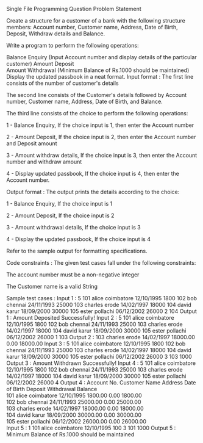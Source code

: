 Single File Programming Question
Problem Statement



Create a structure for a customer of a bank with the following structure members: Account number, Customer name, Address, Date of Birth, Deposit, Withdraw details and Balance.

 

Write a program to perform the following operations: 



Balance Enquiry (Input Account number and display details of the particular customer) 
Amount Deposit  
Amount Withdrawal (Minimum Balance of Rs.1000 should be maintained)    
Display the updated passbook in a neat format. 
Input format :
The first line consists of the number of customer's details

The second line consists of the Customer's details followed by Account number, Customer name, Address, Date of Birth, and Balance.

The third line consists of the choice to perform the following operations:

1 - Balance Enquiry, If the choice input is 1, then enter the Account number

2 - Amount Deposit, If the choice input is 2, then enter the Account number and Deposit amount

3 - Amount withdraw details, If the choice input is 3, then enter the Account number and withdraw amount

4 - Display updated passbook, If the choice input is 4, then enter the Account number.

Output format :
The output prints the details according to the choice:

1 - Balance Enquiry, If the choice input is 1

2 - Amount Deposit, If the choice input is 2

3 - Amount withdrawal details, If the choice input is 3

4 - Display the updated passbook, If the choice input is 4



Refer to the sample output for formatting specifications.

Code constraints :
The given test cases fall under the following constraints:

The account number must be a non-negative integer

The Customer name is a valid String

Sample test cases :
Input 1 :
5
101 alice coimbatore 12/10/1995 1800
102 bob chennai 24/11/1993 25000
103 charles erode 14/02/1997 18000
104 david karur 18/09/2000 30000 
105 ester pollachi 06/12/2002 26000
2 104
Output 1 :
Amount Deposited Successfully!
Input 2 :
5
101 alice coimbatore 12/10/1995 1800
102 bob chennai 24/11/1993 25000
103 charles erode 14/02/1997 18000
104 david karur 18/09/2000 30000 
105 ester pollachi 06/12/2002 26000
1 103 
Output 2 :
103 charles erode 14/02/1997 18000.00 0.00 18000.00
Input 3 :
5
101 alice coimbatore 12/10/1995 1800
102 bob chennai 24/11/1993 25000
103 charles erode 14/02/1997 18000
104 david karur 18/09/2000 30000 
105 ester pollachi 06/12/2002 26000
3 103 1000
Output 3 :
Amount Withdrawn Successfully!
Input 4 :
5
101 alice coimbatore 12/10/1995 1800
102 bob chennai 24/11/1993 25000
103 charles erode 14/02/1997 18000
104 david karur 18/09/2000 30000 
105 ester pollachi 06/12/2002 26000
4
Output 4 :
Account No.    Customer Name            Address        Date of Birth  Deposit         Withdrawal      Balance        
101            alice                    coimbatore     12/10/1995     1800.00        0.00           1800.00        
102            bob                      chennai        24/11/1993     25000.00       0.00           25000.00       
103            charles                  erode          14/02/1997     18000.00       0.00           18000.00       
104            david                    karur          18/09/2000     30000.00       0.00           30000.00       
105            ester                    pollachi       06/12/2002     26000.00       0.00           26000.00       
Input 5 :
1
101 alice coimbatore 12/10/1995 100
3 101 1000
Output 5 :
Minimum Balance of Rs.1000 should be maintained